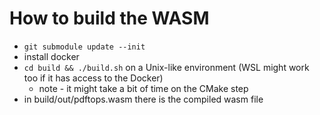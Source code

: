 How to build the WASM
===

* `git submodule update --init`
* install docker
* `cd build && ./build.sh` on a Unix-like environment (WSL might work too if it has access to the Docker)
  * note - it might take a bit of time on the CMake step
* in build/out/pdftops.wasm there is the compiled wasm file